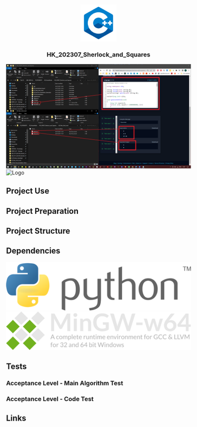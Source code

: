 <!-- PROJECT LOGO -->
<br/>
<div align="center">
    <img src="70_Documentation/00_ReadmeFiles/cpp.png" alt="Logo" width="100" height="100">
  </a>

<h3 align="center"> HK_202307_Sherlock_and_Squares  </h3>
</div>


![Logo](70_Documentation/00_ReadmeFiles/pic1.png)
![Logo](70_Documentation/00_ReadmeFiles/gif2.gif)
<!-- TABLE OF CONTENTS -->
## Project Use
## Project Preparation
## Project Structure
## Dependencies 
![Logo](70_Documentation/00_ReadmeFiles/LOGO_Python3.svg)
![Logo](70_Documentation/00_ReadmeFiles/LOGO_mingw.svg)

## Tests
### Acceptance Level - Main Algorithm Test
### Acceptance Level - Code Test
## Links
<!-- MARKDOWN LINKS & IMAGES -->
<!-- https://www.markdownguide.org/basic-syntax/#reference-style-links -->

